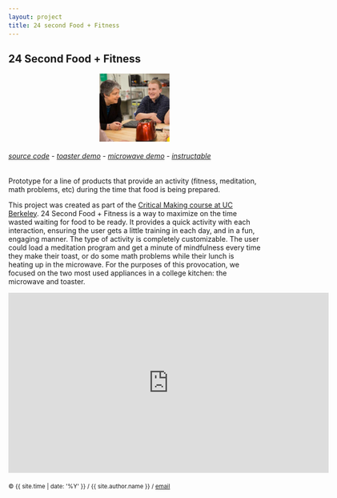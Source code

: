 ```yaml
---
layout: project
title: 24 second Food + Fitness
---
```


<style>
img { max-width: 500px; }
</style>

## 24 Second Food + Fitness

<style>
img { display: inline; }
img#food-and-fitness { width: 10em; }
img.proj { display: block; margin: auto; }
</style>

<img id="food-and-fitness" class="proj" src="/src/img/24-second-food-and-fitness.jpg">


###### [source code][github] - [toaster demo][toaster] - [microwave demo][microwave] - [instructable][hackster-instructions]


Prototype for a line of products that provide an activity (fitness, meditation, math problems, etc) during the time that food is being prepared.

This project was created as part of the [Critical Making course at UC Berkeley][critical-making]. 24 Second Food + Fitness is a way to maximize on the time wasted waiting for food to be ready. It provides a quick activity with each interaction, ensuring the user gets a little training in each day, and in a fun, engaging manner. The type of activity is completely customizable. The user could load a meditation program and get a minute of mindfulness every time they make their toast, or do some math problems while their lunch is heating up in the microwave. For the purposes of this provocation, we focused on the two most used appliances in a college kitchen: the microwave and toaster.

<center>
<iframe width="640" height="360" src="https://www.youtube.com/embed/FBdi7EGSg_U" frameborder="0" allowfullscreen></iframe>
</center>

<small> &copy; {{ site.time | date: '%Y' }} / {{ site.author.name }} /
[email][mail]</small>

[mail]:mailto:molecule@berkeley.edu
[github]:https://github.com/molecule/InfraRed-Receiver
[microwave]:https://www.youtube.com/watch?v=pjcOQVtTUy8
[toaster]:https://www.youtube.com/watch?v=FBdi7EGSg_U
[hackster-instructions]:https://www.hackster.io/nafisi_emotam_fiance_ksimons_and_mollycule/24-second-food-fitness-47beb6
[critical-making]:http://make.berkeley.edu/


